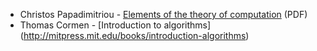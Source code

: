 - Christos Papadimitriou - [Elements of the theory of computation](http://home.iitj.ac.in/~ug201210024/book/a/3.pdf) (PDF)
- Thomas Cormen - [Introduction to algorithms] (http://mitpress.mit.edu/books/introduction-algorithms)
